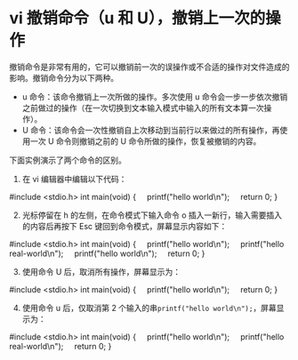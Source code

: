 # vi 撤销命令（u 和 U），撤销上一次的操作

撤销命令是非常有用的，它可以撤销前一次的误操作或不合适的操作对文件造成的影响。撤销命令分为以下两种。

*   u 命令：该命令撤销上一次所做的操作。多次使用 u 命令会一步一步依次撤销之前做过的操作（在一次切换到文本输入模式中输入的所有文本算一次操作）。
*   U 命令：该命令会一次性撤销自上次移动到当前行以来做过的所有操作，再使用一次 U 命令则撤销之前的 U 命令所做的操作，恢复被撤销的内容。

下面实例演示了两个命令的区别。

1) 在 vi 编辑器中编辑以下代码：

#include <stdio.h>
int main(void)
{
    printf("hello world\n");
    return 0;
}

2) 光标停留在 h 的左侧，在命令模式下输入命令 o 插入一新行，输入需要插入的内容后再按下 Esc 键回到命令模式，屏幕显示内容如下：

#include <stdio.h>
int main(void)
{
    printf("hello world\n");
    printf("hello real-world\n");
    printf("hello world\n");
    return 0;
}

3) 使用命令 U 后，取消所有操作，屏幕显示为：

#include <stdio.h>
int main(void)
{
    printf("hello world\n");
    return 0;
}

4) 使用命令 u 后，仅取消第 2 个输入的串`printf("hello world\n");`，屏幕显示为：

#include <stdio.h>
int main(void)
{
    printf("hello world\n");
    printf("hello real-world\n");
    return 0;
}